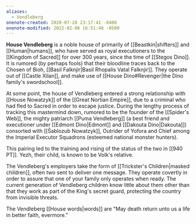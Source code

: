 ```yaml
---
aliases:
  - Vendleberg
onenote-created: 2020-07-28 23:17:41 -0400
onenote-modified: 2022-02-06 16:51:48 -0500
---
```


**House Vendleberg** is a noble house of primarily of [[Beastkin|shifters]] and [[Human|humans]], who have served as royal executioners to the [[Kingdom of Sacred]] for over 300 years, since the time of [[Stegos Dino]]. It is rumored (by perhaps fools) that their bloodline traces back to the Chosen of Bioh, [[Basil Falknjir|Basil Rhopalis Vatal Falknjir]]. They operate out of [[Castle Xilan]], and make use of [[House Dino#Revenger|the Dino family's swordschool]].

At some point, the house of Vendleberg entered a strong relationship with [[House Nowatzyk]] of the [[Great Nortian Empire]], due to a criminal who had fled to Sacred in order to escape justice. During the lengthy process of tracking this mastermind down, rumored to be the founder of the [[Spider's Web]], the mighty patriarch [[Puma Vendleberg]] (a best friend and executioner under [[Edmont Dino|Edmont]] and [[Dakouta Dino|Dakouta]]) consorted with [[Šablozub Nowatzyk]], Outrider of Yofora and Chief among the Imperial Executor Squadrons (esteemed national monster hunters).

This pairing led to the training and rising of the status of the two in [[940 PT]]. Yezh, their child, is known to be Volk's relative.

The Vendleberg's employers take the form of [[Trickster's Children|masked children]], often two sent to deliver one message. They operate covertly in order to assure that one of your family only operates when ready. The current generation of Vendleberg children know little about them other than that they work as part of the King's secret guard, protecting the country from invisible threats.

The Vendleberg [[House words|words]] are "May death return unto us a life in better faith, evermore."
